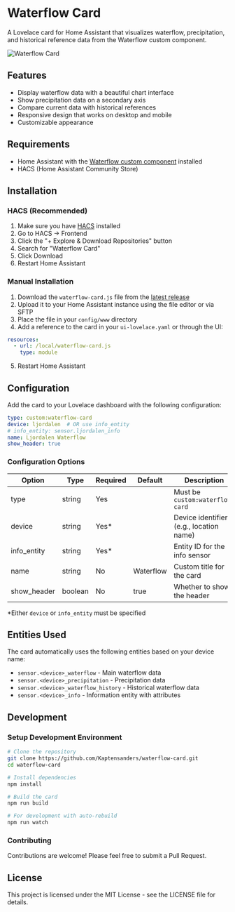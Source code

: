 # Waterflow Card

A Lovelace card for Home Assistant that visualizes waterflow, precipitation, and historical reference data from the Waterflow custom component.

![Waterflow Card](https://github.com/Kaptensanders/waterflow-card/raw/main/images/card-example.png)

## Features

- Display waterflow data with a beautiful chart interface
- Show precipitation data on a secondary axis
- Compare current data with historical references
- Responsive design that works on desktop and mobile
- Customizable appearance

## Requirements

- Home Assistant with the [Waterflow custom component](https://github.com/Kaptensanders/waterflow) installed
- HACS (Home Assistant Community Store)

## Installation

### HACS (Recommended)

1. Make sure you have [HACS](https://hacs.xyz/) installed
2. Go to HACS → Frontend
3. Click the "+ Explore & Download Repositories" button
4. Search for "Waterflow Card"
5. Click Download
6. Restart Home Assistant

### Manual Installation

1. Download the `waterflow-card.js` file from the [latest release](https://github.com/Kaptensanders/waterflow-card/releases/latest)
2. Upload it to your Home Assistant instance using the file editor or via SFTP
3. Place the file in your `config/www` directory
4. Add a reference to the card in your `ui-lovelace.yaml` or through the UI:

```yaml
resources:
  - url: /local/waterflow-card.js
    type: module
```

5. Restart Home Assistant

## Configuration

Add the card to your Lovelace dashboard with the following configuration:

```yaml
type: custom:waterflow-card
device: ljordalen  # OR use info_entity
# info_entity: sensor.ljordalen_info
name: Ljordalen Waterflow
show_header: true
```

### Configuration Options

| Option | Type | Required | Default | Description |
|--------|------|----------|---------|-------------|
| type | string | Yes | | Must be `custom:waterflow-card` |
| device | string | Yes* | | Device identifier (e.g., location name) |
| info_entity | string | Yes* | | Entity ID for the info sensor |
| name | string | No | Waterflow | Custom title for the card |
| show_header | boolean | No | true | Whether to show the header |

*Either `device` or `info_entity` must be specified

## Entities Used

The card automatically uses the following entities based on your device name:

- `sensor.<device>_waterflow` - Main waterflow data
- `sensor.<device>_precipitation` - Precipitation data
- `sensor.<device>_waterflow_history` - Historical waterflow data
- `sensor.<device>_info` - Information entity with attributes

## Development

### Setup Development Environment

```bash
# Clone the repository
git clone https://github.com/Kaptensanders/waterflow-card.git
cd waterflow-card

# Install dependencies
npm install

# Build the card
npm run build

# For development with auto-rebuild
npm run watch
```

### Contributing

Contributions are welcome! Please feel free to submit a Pull Request.

## License

This project is licensed under the MIT License - see the LICENSE file for details.